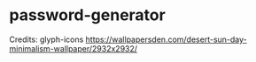 # password-generator

Credits:
glyph-icons
https://wallpapersden.com/desert-sun-day-minimalism-wallpaper/2932x2932/
